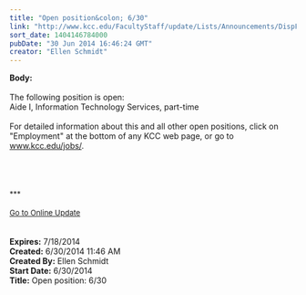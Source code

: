 ```yaml
---
title: "Open position&colon; 6/30"
link: "http://www.kcc.edu/FacultyStaff/update/Lists/Announcements/DispForm.aspx?ID=1554"
sort_date: 1404146784000
pubDate: "30 Jun 2014 16:46:24 GMT"
creator: "Ellen Schmidt"
---
```


<div><b>Body:</b> <div class="ExternalClassADCC6C886B9C471A8525A89A4A7BBCCA"><div> </div>
<div>The following position is open: <br />Aide I, Information Technology Services, part-time
<div> </div>
<div>For detailed information about this and all other open positions, click on &quot;Employment&quot; at the bottom of any KCC web page, or go to <a href="/jobs">www.kcc.edu/jobs/</a>.</div>
<div><br /> </div>
<div> </div>
<div><br /></div>
<div><font size="2">***</font></div>
<div><font size="2"></font> </div>
<div><font size="2"></font></div>
<div><font size="2"></font></div>
<div><font size="2"></font></div>
<div><font size="2"></font></div>
<div><font size="2"></font></div>
<div><font size="2"></font></div>
<div><font size="2"></font></div>
<div><font size="2"></font></div>
<div><a href="/FacultyStaff/update/Pages/dailyupdate.aspx"><font size="2">Go to Online Update</font></a></div></div>
<div> </div>
<div>
<div> </div></div></div></div>
<div><b>Expires:</b> 7/18/2014</div>
<div><b>Created:</b> 6/30/2014 11:46 AM</div>
<div><b>Created By:</b> Ellen Schmidt</div>
<div><b>Start Date:</b> 6/30/2014</div>
<div><b>Title:</b> Open position: 6/30</div>
